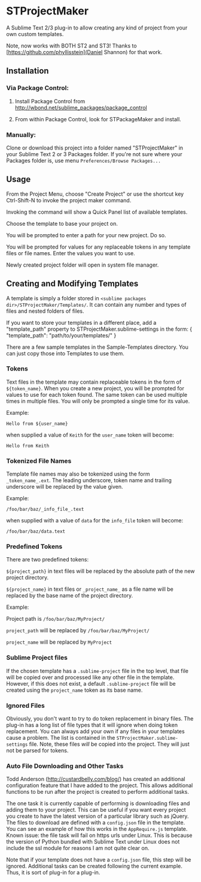 STProjectMaker
===================

A Sublime Text 2/3 plug-in to allow creating any kind of project from your own custom templates. 

Note, now works with BOTH ST2 and ST3! Thanks to [https://github.com/phyllisstein](Daniel Shannon) for that work.

## Installation

### Via Package Control:

1. Install Package Control from http://wbond.net/sublime_packages/package_control

2. From within Package Control, look for STPackageMaker and install.

### Manually:

Clone or download this project into a folder named "STProjectMaker" in your Sublime Text 2 or 3 Packages folder. If you're not sure where your Packages folder is, use menu `Preferences/Browse Packages...`

## Usage

From the Project Menu, choose "Create Project" or use the shortcut key Ctrl-Shift-N to invoke the project maker command.

Invoking the command will show a Quick Panel list of available templates.

Choose the template to base your project on.

You will be prompted to enter a path for your new project. Do so.

You will be prompted for values for any replaceable tokens in any template files or file names. Enter the values you want to use.

Newly created project folder will open in system file manager.

## Creating and Modifying Templates

A template is simply a folder stored in `<sublime packages dir>/STProjectMaker/Templates/`. It can contain any number and types of files and nested folders of files.

If you want to store your templates in a different place, add a "template_path" property to STProjectMaker.sublime-settings in the form:
	{
		"template_path": "path/to/your/templates/"
	}
	
There are a few sample templates in the Sample-Templates directory. You can just copy those into Templates to use them.

### Tokens

Text files in the template may contain replaceable tokens in the form of `${token_name}`. When you create a new project, you will be prompted for values to use for each token found. The same token can be used multiple times in multiple files. You will only be prompted a single time for its value.

Example:

	Hello from ${user_name}

when supplied a value of `Keith` for the `user_name` token will become:

	Hello from Keith

### Tokenized File Names

Template file names may also be tokenized using the form `_token_name_.ext`. The leading underscore, token name and trailing underscore will be replaced by the value given.

Example:

	/foo/bar/baz/_info_file_.text

when supplied with a value of `data` for the `info_file` token will become:

	/foo/bar/baz/data.text

### Predefined Tokens

There are two predefined tokens:

`${project_path}` in text files will be replaced by the absolute path of the new project directory.

`${project_name}` in text files or `_project_name_` as a file name will be replaced by the base name of the project directory.

Example:

Project path is `/foo/bar/baz/MyProject/`

`project_path` will be replaced by `/foo/bar/baz/MyProject/`

`project_name` will be replaced by `MyProject`

### Sublime Project files

If the chosen template has a `.sublime-project` file in the top level, that file will be copied over and processed like any other file in the template. However, if this does not exist, a default `.sublime-project` file will be created using the `project_name` token as its base name. 

### Ignored Files

Obviously, you don't want to try to do token replacement in binary files. The plug-in has a long list of file types that it will ignore when doing token replacement. You can always add your own if any files in your templates cause a problem. The list is contained in the `STProjectMaker.sublime-settings` file. Note, these files _will_ be copied into the project. They will just not be parsed for tokens.

### Auto File Downloading and Other Tasks

Todd Anderson (http://custardbelly.com/blog/) has created an additional configuration feature that I have added to the project. This allows additional functions to be run after the project is created to perform additional tasks. 

The one task it is currently capable of performing is downloading files and adding them to your project. This can be useful if you want every project you create to have the latest version of a particular library such as jQuery. The files to download are defined with a `config.json` file in the template. You can see an example of how this works in the `AppRequire.js` template. Known issue: the file task will fail on https urls under Linux. This is because the version of Python bundled with Sublime Text under Linux does not include the ssl module for reasons I am not quite clear on.

Note that if your template does not have a `config.json` file, this step will be ignored. Additional tasks can be created following the current example. Thus, it is sort of plug-in for a plug-in.
